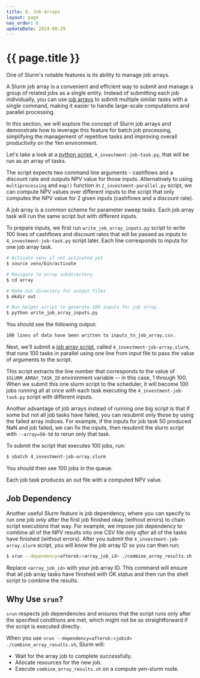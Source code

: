 ```yaml
---
title: 6. Job Arrays
layout: page
nav_order: 6
updateDate: 2024-08-29
---
```


# {{ page.title }}

One of Slurm's notable features is its ability to manage job arrays.

A Slurm job array is a convenient and efficient way to submit and manage a group of related jobs as a single entity. Instead of submitting each job individually, you can use <a href="https://slurm.schedmd.com/job_array.html" target="_blank">job arrays</a> to submit multiple similar tasks with a single command, making it easier to handle large-scale computations and parallel processing.

In this section, we will explore the concept of Slurm job arrays and  demonstrate how to leverage this feature for batch job processing, simplifying the management of repetitive tasks and improving overall productivity on the Yen environment.

Let's take a look at a [python script](https://github.com/gsbdarc/intermediate_yens_2024/blob/main/examples/array/4_investment-job-task.py), `4_investment-job-task.py`, that will be run as an array of tasks.

The script expects two command line arguments - cashflows and a discount rate and outputs NPV value for those inputs. Alternatively to using `multiprocessing` and `map()` function in `2_investment-parallel.py` script, we can compute NPV values over different inputs to the script that only computes the NPV value for 2 given inputs (cashflows and a discount rate). 

A job array is a common scheme for parameter sweep tasks. Each job array task will run the same script but with different inputs. 

To prepare inputs, we first run `write_job_array_inputs.py` script to write 100 lines of cashflows and discount rates that will be passed as inputs to `4_investment-job-task.py` script later. Each line corresponds to inputs for one job array task. 

```bash
# Activate venv if not activated yet
$ source venv/bin/activate

# Navigate to array subdirectory
$ cd array

# Make out directory for output files
$ mkdir out

# Run helper script to generate 100 inputs for job array
$ python write_job_array_inputs.py
```

You should see the following output:
```bash
100 lines of data have been written to inputs_to_job_array.csv.
```

Next, we'll submit a [job array script](https://github.com/gsbdarc/intermediate_yens_2024/blob/main/examples/array/4_investment-job-array.slurm), called `4_investment-job-array.slurm`, that runs 100 tasks in parallel using one line from input file to pass the value of arguments to the script.

This script extracts the line number that corresponds to the value of `$SLURM_ARRAY_TASK_ID` environment variable -- in this case, 1 through 100. When we submit this one slurm script to the scheduler, it will become 100 jobs running all at once with each task executing the `4_investment-job-task.py` script with different inputs. 

Another advantage of job arrays instead of running one big script is that if some but not all job tasks have failed, you can resubmit only those by using the failed array indices. For example, if the inputs for job task 50 produced NaN and job failed, we can fix the inputs, then resubmit the slurm script with `--array=50-50` to rerun only that task.

To submit the script that executes 100 jobs, run:

```bash
$ sbatch 4_investment-job-array.slurm 
```

You should then see 100 jobs in the queue. 

Each job task produces an out file with a computed NPV value.


## Job Dependency
Another useful Slurm feature is job dependency, where you can specify to run one job *only* after the first job finished okay (without errors) to chain script executions that way. 
For example, we impose job dependency to combine all of the NPV results into one CSV file only *after* all of the tasks have finished (without errors).
After you submit the `4_investment-job-array.slurm` script, you will know the job array ID so you can then run:

```bash
$ srun --dependency=afterok:<array_job_id> ./combine_array_results.sh
```

Replace `<array_job_id>` with your job array ID. This command will ensure that all job array tasks have finished with OK status and then run the shell script to combine the results. 

## Why Use `srun`?
`srun` respects job dependencies and ensures that the script runs only after the specified conditions are met, which might not be as straightforward if the script is executed directly.

When you use `srun --dependency=afterok:<jobid> ./combine_array_results.sh`, Slurm will:

- Wait for the array job to complete successfully.
- Allocate resources for the new job.
- Execute `combine_array_results.sh` on a compute yen-slurm node.

